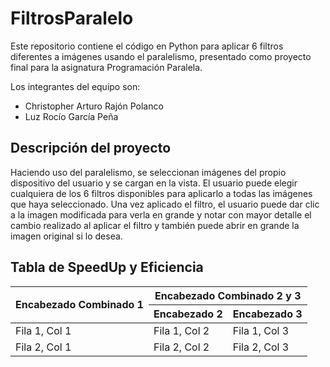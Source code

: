 # FiltrosParalelo
Este repositorio contiene el código en Python para aplicar 6 filtros diferentes a imágenes usando el paralelismo, presentado como proyecto final para la asignatura Programación Paralela.

Los integrantes del equipo son:
- Christopher Arturo Rajón Polanco
- Luz Rocío García Peña

## Descripción del proyecto
Haciendo uso del paralelismo, se seleccionan imágenes del propio dispositivo del usuario y se cargan en la vista. El usuario puede elegir cualquiera de los 6 filtros disponibles para aplicarlo a todas las imágenes que haya seleccionado. Una vez aplicado el filtro, el usuario puede dar clic a la imagen modificada para verla en grande y notar con mayor detalle el cambio realizado al aplicar el filtro y también puede abrir en grande la imagen original si lo desea.

## Tabla de SpeedUp y Eficiencia

<table>
  <thead>
    <tr>
      <th rowspan="2">Encabezado Combinado 1</th>
      <th colspan="2">Encabezado Combinado 2 y 3</th>
    </tr>
    <tr>
      <th>Encabezado 2</th>
      <th>Encabezado 3</th>
    </tr>
  </thead>
  <tbody>
    <tr>
      <td>Fila 1, Col 1</td>
      <td>Fila 1, Col 2</td>
      <td>Fila 1, Col 3</td>
    </tr>
    <tr>
      <td>Fila 2, Col 1</td>
      <td>Fila 2, Col 2</td>
      <td>Fila 2, Col 3</td>
    </tr>
  </tbody>
</table>


  
